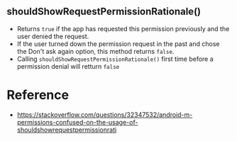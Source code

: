 
## shouldShowRequestPermissionRationale()
- Returns `true` if the app has requested this permission previously and the user denied the request.
- If the user turned down the permission request in the past and chose the Don't ask again option, this method returns `false`.
- Calling `shouldShowRequestPermissionRationale()` first time before a permission denial will retturn `false`



# Reference
- https://stackoverflow.com/questions/32347532/android-m-permissions-confused-on-the-usage-of-shouldshowrequestpermissionrati
